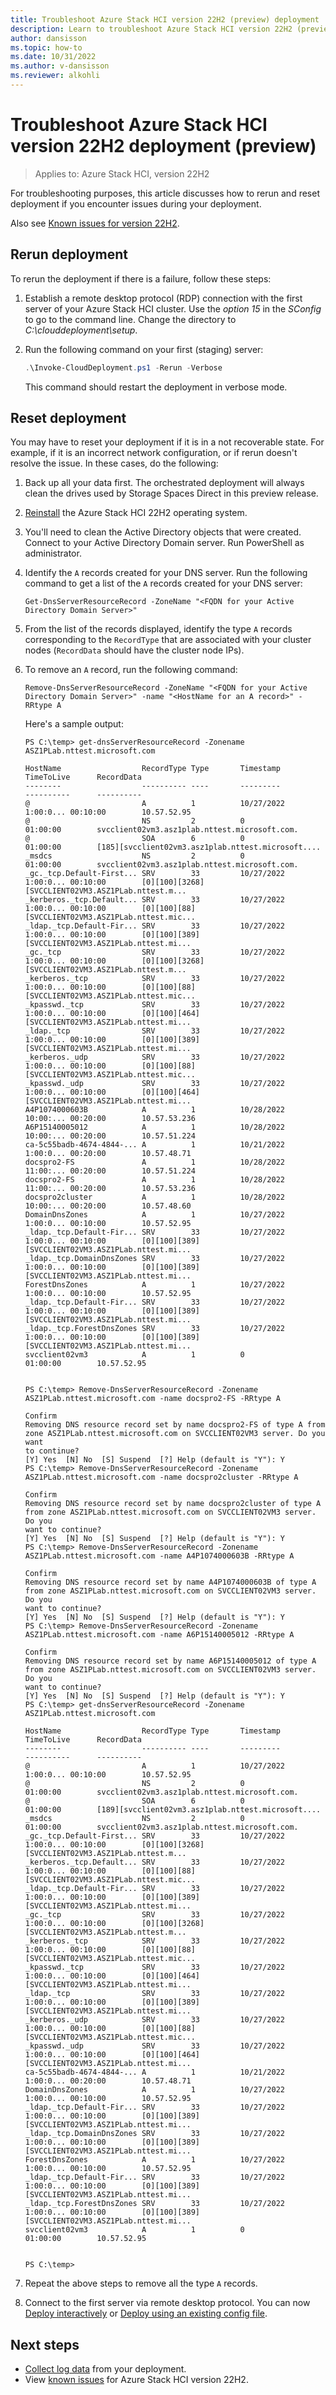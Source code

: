 ```yaml
---
title: Troubleshoot Azure Stack HCI version 22H2 (preview) deployment
description: Learn to troubleshoot Azure Stack HCI version 22H2 (preview)
author: dansisson
ms.topic: how-to
ms.date: 10/31/2022
ms.author: v-dansisson
ms.reviewer: alkohli
---
```


# Troubleshoot Azure Stack HCI version 22H2 deployment (preview) 

> Applies to: Azure Stack HCI, version 22H2

For troubleshooting purposes, this article discusses how to rerun and reset deployment if you encounter issues during your deployment.

Also see [Known issues for version 22H2](/manage/preview-channel.md).

## Rerun deployment

To rerun the deployment if there is a failure, follow these steps:



1. Establish a remote desktop protocol (RDP) connection with the first server of your Azure Stack HCI cluster. Use the *option 15* in the *SConfig* to go to the command line. Change the directory to *C:\clouddeployment\setup*.

1. Run the following command on your first (staging) server:
 
    ```powershell
    .\Invoke-CloudDeployment.ps1 -Rerun -Verbose
    ```
    
    This command should restart the deployment in verbose mode.


## Reset deployment

You may have to reset your deployment if it is in a not recoverable state. For example, if it is an incorrect network configuration, or if rerun doesn't resolve the issue. In these cases, do the following:

1. Back up all your data first. The orchestrated deployment will always clean the drives used by Storage Spaces Direct in this preview release.

1. [Reinstall](deployment-tool-install-os.md) the Azure Stack HCI 22H2 operating system.
1. You'll need to clean the Active Directory objects that were created. Connect to your Active Directory Domain server. Run PowerShell as administrator.
1. Identify the `A` records created for your DNS server. Run the following command to get a list of the `A` records created for your DNS server: 
    ```azurepowershell
    Get-DnsServerResourceRecord -ZoneName "<FQDN for your Active Directory Domain Server>"
    ```

1. From the list of the records displayed, identify the type `A` records corresponding to the `RecordType` that are associated with your cluster nodes (`RecordData` should have the cluster node IPs).
1. To remove an `A` record, run the following command:
    ```azurepowershell
    Remove-DnsServerResourceRecord -ZoneName "<FQDN for your Active Directory Domain Server>" -name "<HostName for an A record>" -RRtype A
    ```
    Here's a sample output:

    ```output
   PS C:\temp> get-dnsServerResourceRecord -Zonename ASZ1PLab.nttest.microsoft.com

    HostName                  RecordType Type       Timestamp            TimeToLive      RecordData
    --------                  ---------- ----       ---------            ----------      ----------
    @                         A          1          10/27/2022 1:00:0... 00:10:00        10.57.52.95
    @                         NS         2          0                    01:00:00        svcclient02vm3.asz1plab.nttest.microsoft.com.
    @                         SOA        6          0                    01:00:00        [185][svcclient02vm3.asz1plab.nttest.microsoft....
    _msdcs                    NS         2          0                    01:00:00        svcclient02vm3.asz1plab.nttest.microsoft.com.
    _gc._tcp.Default-First... SRV        33         10/27/2022 1:00:0... 00:10:00        [0][100][3268][SVCCLIENT02VM3.ASZ1PLab.nttest.m...
    _kerberos._tcp.Default... SRV        33         10/27/2022 1:00:0... 00:10:00        [0][100][88][SVCCLIENT02VM3.ASZ1PLab.nttest.mic...
    _ldap._tcp.Default-Fir... SRV        33         10/27/2022 1:00:0... 00:10:00        [0][100][389][SVCCLIENT02VM3.ASZ1PLab.nttest.mi...
    _gc._tcp                  SRV        33         10/27/2022 1:00:0... 00:10:00        [0][100][3268][SVCCLIENT02VM3.ASZ1PLab.nttest.m...
    _kerberos._tcp            SRV        33         10/27/2022 1:00:0... 00:10:00        [0][100][88][SVCCLIENT02VM3.ASZ1PLab.nttest.mic...
    _kpasswd._tcp             SRV        33         10/27/2022 1:00:0... 00:10:00        [0][100][464][SVCCLIENT02VM3.ASZ1PLab.nttest.mi...
    _ldap._tcp                SRV        33         10/27/2022 1:00:0... 00:10:00        [0][100][389][SVCCLIENT02VM3.ASZ1PLab.nttest.mi...
    _kerberos._udp            SRV        33         10/27/2022 1:00:0... 00:10:00        [0][100][88][SVCCLIENT02VM3.ASZ1PLab.nttest.mic...
    _kpasswd._udp             SRV        33         10/27/2022 1:00:0... 00:10:00        [0][100][464][SVCCLIENT02VM3.ASZ1PLab.nttest.mi...
    A4P1074000603B            A          1          10/28/2022 10:00:... 00:20:00        10.57.53.236
    A6P15140005012            A          1          10/28/2022 10:00:... 00:20:00        10.57.51.224
    ca-5c55badb-4674-4844-... A          1          10/21/2022 1:00:0... 00:20:00        10.57.48.71
    docspro2-FS               A          1          10/28/2022 11:00:... 00:20:00        10.57.51.224
    docspro2-FS               A          1          10/28/2022 11:00:... 00:20:00        10.57.53.236
    docspro2cluster           A          1          10/28/2022 10:00:... 00:20:00        10.57.48.60
    DomainDnsZones            A          1          10/27/2022 1:00:0... 00:10:00        10.57.52.95
    _ldap._tcp.Default-Fir... SRV        33         10/27/2022 1:00:0... 00:10:00        [0][100][389][SVCCLIENT02VM3.ASZ1PLab.nttest.mi...
    _ldap._tcp.DomainDnsZones SRV        33         10/27/2022 1:00:0... 00:10:00        [0][100][389][SVCCLIENT02VM3.ASZ1PLab.nttest.mi...
    ForestDnsZones            A          1          10/27/2022 1:00:0... 00:10:00        10.57.52.95
    _ldap._tcp.Default-Fir... SRV        33         10/27/2022 1:00:0... 00:10:00        [0][100][389][SVCCLIENT02VM3.ASZ1PLab.nttest.mi...
    _ldap._tcp.ForestDnsZones SRV        33         10/27/2022 1:00:0... 00:10:00        [0][100][389][SVCCLIENT02VM3.ASZ1PLab.nttest.mi...
    svcclient02vm3            A          1          0                    01:00:00        10.57.52.95
    
    
    PS C:\temp> Remove-DnsServerResourceRecord -Zonename ASZ1PLab.nttest.microsoft.com -name docspro2-FS -RRtype A
    
    Confirm
    Removing DNS resource record set by name docspro2-FS of type A from zone ASZ1PLab.nttest.microsoft.com on SVCCLIENT02VM3 server. Do you want
    to continue?
    [Y] Yes  [N] No  [S] Suspend  [?] Help (default is "Y"): Y
    PS C:\temp> Remove-DnsServerResourceRecord -Zonename ASZ1PLab.nttest.microsoft.com -name docspro2cluster -RRtype A
    
    Confirm
    Removing DNS resource record set by name docspro2cluster of type A from zone ASZ1PLab.nttest.microsoft.com on SVCCLIENT02VM3 server. Do you
    want to continue?
    [Y] Yes  [N] No  [S] Suspend  [?] Help (default is "Y"): Y
    PS C:\temp> Remove-DnsServerResourceRecord -Zonename ASZ1PLab.nttest.microsoft.com -name A4P1074000603B -RRtype A
    
    Confirm
    Removing DNS resource record set by name A4P1074000603B of type A from zone ASZ1PLab.nttest.microsoft.com on SVCCLIENT02VM3 server. Do you
    want to continue?
    [Y] Yes  [N] No  [S] Suspend  [?] Help (default is "Y"): Y
    PS C:\temp> Remove-DnsServerResourceRecord -Zonename ASZ1PLab.nttest.microsoft.com -name A6P15140005012 -RRtype A
    
    Confirm
    Removing DNS resource record set by name A6P15140005012 of type A from zone ASZ1PLab.nttest.microsoft.com on SVCCLIENT02VM3 server. Do you
    want to continue?
    [Y] Yes  [N] No  [S] Suspend  [?] Help (default is "Y"): Y
    PS C:\temp> get-dnsServerResourceRecord -Zonename ASZ1PLab.nttest.microsoft.com
    
    HostName                  RecordType Type       Timestamp            TimeToLive      RecordData
    --------                  ---------- ----       ---------            ----------      ----------
    @                         A          1          10/27/2022 1:00:0... 00:10:00        10.57.52.95
    @                         NS         2          0                    01:00:00        svcclient02vm3.asz1plab.nttest.microsoft.com.
    @                         SOA        6          0                    01:00:00        [189][svcclient02vm3.asz1plab.nttest.microsoft....
    _msdcs                    NS         2          0                    01:00:00        svcclient02vm3.asz1plab.nttest.microsoft.com.
    _gc._tcp.Default-First... SRV        33         10/27/2022 1:00:0... 00:10:00        [0][100][3268][SVCCLIENT02VM3.ASZ1PLab.nttest.m...
    _kerberos._tcp.Default... SRV        33         10/27/2022 1:00:0... 00:10:00        [0][100][88][SVCCLIENT02VM3.ASZ1PLab.nttest.mic...
    _ldap._tcp.Default-Fir... SRV        33         10/27/2022 1:00:0... 00:10:00        [0][100][389][SVCCLIENT02VM3.ASZ1PLab.nttest.mi...
    _gc._tcp                  SRV        33         10/27/2022 1:00:0... 00:10:00        [0][100][3268][SVCCLIENT02VM3.ASZ1PLab.nttest.m...
    _kerberos._tcp            SRV        33         10/27/2022 1:00:0... 00:10:00        [0][100][88][SVCCLIENT02VM3.ASZ1PLab.nttest.mic...
    _kpasswd._tcp             SRV        33         10/27/2022 1:00:0... 00:10:00        [0][100][464][SVCCLIENT02VM3.ASZ1PLab.nttest.mi...
    _ldap._tcp                SRV        33         10/27/2022 1:00:0... 00:10:00        [0][100][389][SVCCLIENT02VM3.ASZ1PLab.nttest.mi...
    _kerberos._udp            SRV        33         10/27/2022 1:00:0... 00:10:00        [0][100][88][SVCCLIENT02VM3.ASZ1PLab.nttest.mic...
    _kpasswd._udp             SRV        33         10/27/2022 1:00:0... 00:10:00        [0][100][464][SVCCLIENT02VM3.ASZ1PLab.nttest.mi...
    ca-5c55badb-4674-4844-... A          1          10/21/2022 1:00:0... 00:20:00        10.57.48.71
    DomainDnsZones            A          1          10/27/2022 1:00:0... 00:10:00        10.57.52.95
    _ldap._tcp.Default-Fir... SRV        33         10/27/2022 1:00:0... 00:10:00        [0][100][389][SVCCLIENT02VM3.ASZ1PLab.nttest.mi...
    _ldap._tcp.DomainDnsZones SRV        33         10/27/2022 1:00:0... 00:10:00        [0][100][389][SVCCLIENT02VM3.ASZ1PLab.nttest.mi...
    ForestDnsZones            A          1          10/27/2022 1:00:0... 00:10:00        10.57.52.95
    _ldap._tcp.Default-Fir... SRV        33         10/27/2022 1:00:0... 00:10:00        [0][100][389][SVCCLIENT02VM3.ASZ1PLab.nttest.mi...
    _ldap._tcp.ForestDnsZones SRV        33         10/27/2022 1:00:0... 00:10:00        [0][100][389][SVCCLIENT02VM3.ASZ1PLab.nttest.mi...
    svcclient02vm3            A          1          0                    01:00:00        10.57.52.95
    
    
    PS C:\temp>
    ```
1. Repeat the above steps to remove all the type `A` records. 
1. Connect to the first server via remote desktop protocol. You can now [Deploy interactively](./deployment-tool-new-file.md) or [Deploy using an existing config file](./deployment-tool-existing-file.md).

## Next steps

- [Collect log data](/manage/collect-logs.md) from your deployment.
- View [known issues](../known-issues-22h2.md) for Azure Stack HCI version 22H2.
